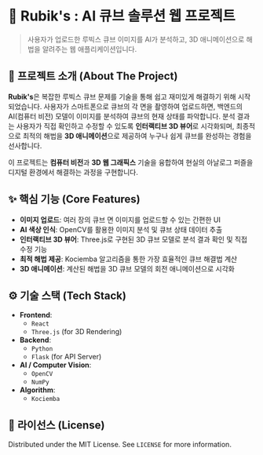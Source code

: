 # 🎲 Rubik's : AI 큐브 솔루션 웹 프로젝트

> 사용자가 업로드한 루빅스 큐브 이미지를 AI가 분석하고, 3D 애니메이션으로 해법을 알려주는 웹 애플리케이션입니다.

## 📌 프로젝트 소개 (About The Project)

**Rubik's**은 복잡한 루빅스 큐브 문제를 기술을 통해 쉽고 재미있게 해결하기 위해 시작되었습니다. 사용자가 스마트폰으로 큐브의 각 면을 촬영하여 업로드하면, 백엔드의 AI(컴퓨터 비전) 모델이 이미지를 분석하여 큐브의 현재 상태를 파악합니다. 분석 결과는 사용자가 직접 확인하고 수정할 수 있도록 **인터랙티브 3D 뷰어**로 시각화되며, 최종적으로 최적의 해법을 **3D 애니메이션**으로 제공하여 누구나 쉽게 큐브를 완성하는 경험을 선사합니다.

이 프로젝트는 **컴퓨터 비전**과 **3D 웹 그래픽스** 기술을 융합하여 현실의 아날로그 퍼즐을 디지털 환경에서 해결하는 과정을 구현합니다.

## ✨ 핵심 기능 (Core Features)

-   **이미지 업로드**: 여러 장의 큐브 면 이미지를 업로드할 수 있는 간편한 UI
-   **AI 색상 인식**: OpenCV를 활용한 이미지 분석 및 큐브 상태 데이터 추출
-   **인터랙티브 3D 뷰어**: Three.js로 구현된 3D 큐브 모델로 분석 결과 확인 및 직접 수정 기능
-   **최적 해법 제공**: Kociemba 알고리즘을 통한 가장 효율적인 큐브 해결법 계산
-   **3D 애니메이션**: 계산된 해법을 3D 큐브 모델의 회전 애니메이션으로 시각화

## ⚙️ 기술 스택 (Tech Stack)

-   **Frontend**:
    -   `React`
    -   `Three.js` (for 3D Rendering)
-   **Backend**:
    -   `Python`
    -   `Flask` (for API Server)
-   **AI / Computer Vision**:
    -   `OpenCV`
    -   `NumPy`
-   **Algorithm**:
    -   `Kociemba`
## 📄 라이선스 (License)

Distributed under the MIT License. See `LICENSE` for more information.
